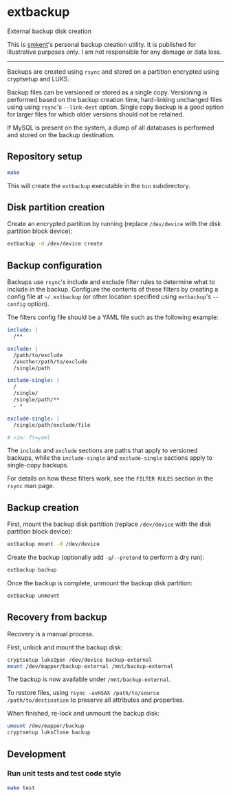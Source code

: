 # extbackup

External backup disk creation

This is [smkent][smkent]'s personal backup creation utility. It is published for
illustrative purposes only. I am not responsible for any damage or data loss.

---

Backups are created using `rsync` and stored on a partition encrypted using
cryptsetup and LUKS.

Backup files can be versioned or stored as a single copy. Versioning is
performed based on the backup creation time, hard-linking unchanged files using
using `rsync`'s `--link-dest` option. Single copy backup is a good option for
larger files for which older versions should not be retained.

If MySQL is present on the system, a dump of all databases is performed and
stored on the backup destination.

## Repository setup

```sh
make
```

This will create the `extbackup` executable in the `bin` subdirectory.

## Disk partition creation

Create an encrypted partition by running (replace `/dev/device` with the disk
partition block device):

```sh
extbackup -d /dev/device create
```

## Backup configuration

Backups use `rsync`'s include and exclude filter rules to determine what to
include in the backup. Configure the contents of these filters by creating a
config file at `~/.extbackup` (or other location specified using `extbackup`'s
`--config` option).

The filters config file should be a YAML file such as the following example:

```yaml
include: |
  /**

exclude: |
  /path/to/exclude
  /another/path/to/exclude
  /single/path

include-single: |
  /
  /single/
  /single/path/**
  - *

exclude-single: |
  /single/path/exclude/file

# vim: ft=yaml
```

The `include` and `exclude` sections are paths that apply to versioned backups,
while the `include-single` and `exclude-single` sections apply to single-copy
backups.

For details on how these filters work, see the `FILTER RULES` section in the
`rsync` man page.


## Backup creation

First, mount the backup disk partition (replace `/dev/device` with the disk
partition block device):

```sh
extbackup mount -d /dev/device
```

Create the backup (optionally add `-p`/`--pretend` to perform a dry run):
```sh
extbackup backup
```

Once the backup is complete, unmount the backup disk partition:

```sh
extbackup unmount
```

## Recovery from backup

Recovery is a manual process.

First, unlock and mount the backup disk:
```sh
cryptsetup luksOpen /dev/device backup-external
mount /dev/mapper/backup-external /mnt/backup-external
```

The backup is now available under `/mnt/backup-external`.

To restore files, using `rsync -avHSAX /path/to/source /path/to/destination` to
preserve all attributes and properties.

When finished, re-lock and unmount the backup disk:
```sh
umount /dev/mapper/backup
cryptsetup luksClose backup
```

## Development

### Run unit tests and test code style
```sh
make test
```


[smkent]: https://github.com/smkent
